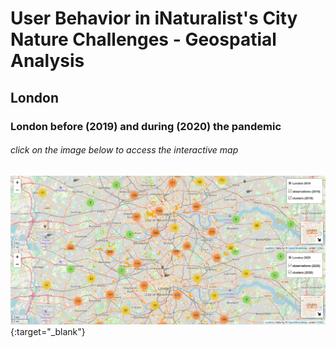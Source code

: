 # User Behavior in iNaturalist's City Nature Challenges - Geospatial Analysis 



## London 

### London before (2019) and during (2020) the pandemic 
###### click on the image below to access the interactive map

[![london_dualmap](images/london_dual.PNG)](https://albrecht-mariz.github.io/interactive_maps/maps/map_london_osm_dualmap.html){:target="_blank"}




